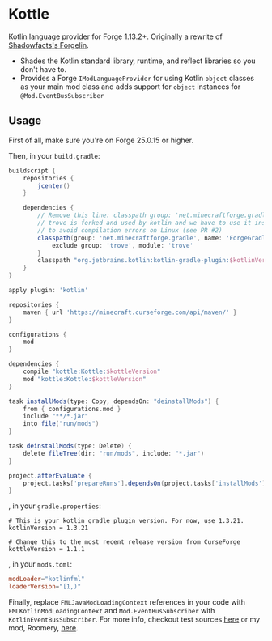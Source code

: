 # Kottle
Kotlin language provider for Forge 1.13.2+. Originally a rewrite of [Shadowfacts's Forgelin](https://github.com/shadowfacts/Forgelin).

- Shades the Kotlin standard library, runtime, and reflect libraries so you don't have to.
- Provides a Forge `IModLanguageProvider` for using Kotlin `object` classes as your main mod class and adds support for
`object` instances for `@Mod.EventBusSubscriber`

## Usage
First of all, make sure you're on Forge 25.0.15 or higher.

Then, in your `build.gradle`:
```groovy
buildscript {
    repositories {
        jcenter()
    }

    dependencies {
        // Remove this line: classpath group: 'net.minecraftforge.gradle', name: 'ForgeGradle', version: '3.+', changing: true
        // trove is forked and used by kotlin and we have to use it instead of the one forked by Forge
        // to avoid compilation errors on Linux (see PR #2)
        classpath(group: 'net.minecraftforge.gradle', name: 'ForgeGradle', version: '3.+', changing: true) {
            exclude group: 'trove', module: 'trove'
        }
        classpath "org.jetbrains.kotlin:kotlin-gradle-plugin:$kotlinVersion"
    }
}

apply plugin: 'kotlin'

repositories {
    maven { url 'https://minecraft.curseforge.com/api/maven/' }
}

configurations {
    mod
}

dependencies {
    compile "kottle:Kottle:$kottleVersion"
    mod "kottle:Kottle:$kottleVersion"
}

task installMods(type: Copy, dependsOn: "deinstallMods") {
    from { configurations.mod }
    include "**/*.jar"
    into file("run/mods")
}

task deinstallMods(type: Delete) {
    delete fileTree(dir: "run/mods", include: "*.jar")
}

project.afterEvaluate {
    project.tasks['prepareRuns'].dependsOn(project.tasks['installMods'])
}
```
, in your `gradle.properties`:
```
# This is your kotlin gradle plugin version. For now, use 1.3.21.
kotlinVersion = 1.3.21

# Change this to the most recent release version from CurseForge
kottleVersion = 1.1.1
```
, in your `mods.toml`:
```toml
modLoader="kotlinfml"
loaderVersion="[1,)"
```

Finally, replace `FMLJavaModLoadingContext` references in your code with `FMLKotlinModLoadingContext` and
`Mod.EventBusSubscriber` with `KotlinEventBusSubscriber`. For more info, checkout test sources 
[here](https://github.com/autaut03/kottle/tree/master/src/test/kotlin/net/alexwells/kottle) or my mod,
Roomery, [here](https://github.com/autaut03/roomery).
